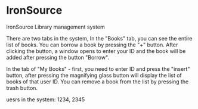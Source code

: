 # IronSource


IronSource Library management system

There are two tabs in the system,
In the "Books" tab, you can see the entire list of books. You can borrow a book by pressing the "+" button.
After clicking the button, a window opens to enter your ID and the book will be added after pressing the button "Borrow".

In the tab of "My Books" - first, you need to enter ID and press the "insert" button, after pressing the magnifying glass button will display the list of books of that user ID.
You can remove a book from the list by pressing the trash button.

uesrs in the system:
1234, 2345
